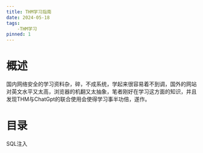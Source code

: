 ```yaml
---
title: THM学习指南
date: 2024-05-18
tags: 
    -THM学习
pinned: 1
---
```


# 概述
国内网络安全的学习资料杂，碎，不成系统，学起来很容易着不到调，国外的网站对英文水平又太高，浏览器的机翻又太抽象，笔者刚好在学习这方面的知识，并且发现THM与ChatGpt的联合使用会使得学习事半功倍，遂作。
# 目录
SQL注入
